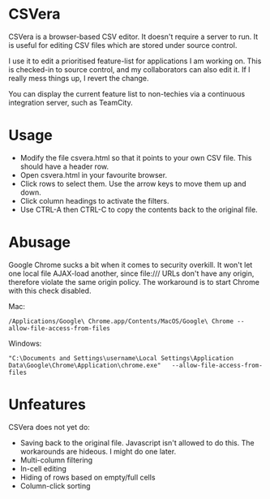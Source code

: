 CSVera
======

CSVera is a browser-based CSV editor. It doesn't require a server to run. It is useful for editing CSV files which are stored under source control.

I use it to edit a prioritised feature-list for applications I am working on. This is checked-in to source control, and my collaborators can also edit it. If I really mess things up, I revert the change.

You can display the current feature list to non-techies via a continuous integration server, such as TeamCity.

Usage
=====
* Modify the file csvera.html so that it points to your own CSV file. This should have a header row.
* Open csvera.html in your favourite browser.
* Click rows to select them. Use the arrow keys to move them up and down.
* Click column headings to activate the filters.
* Use CTRL-A then CTRL-C to copy the contents back to the original file.

Abusage
=======
Google Chrome sucks a bit when it comes to security overkill. It won't let one local file AJAX-load another, since file:/// URLs don't have any origin, therefore violate the same origin policy. The workaround is to start Chrome with this check disabled.

Mac:
```
/Applications/Google\ Chrome.app/Contents/MacOS/Google\ Chrome --allow-file-access-from-files
```

Windows:
```
"C:\Documents and Settings\username\Local Settings\Application Data\Google\Chrome\Application\chrome.exe"   --allow-file-access-from-files
```

Unfeatures
==========

CSVera does not yet do:
* Saving back to the original file. Javascript isn't allowed to do this. The workarounds are hideous. I might do one later.
* Multi-column filtering
* In-cell editing
* Hiding of rows based on empty/full cells
* Column-click sorting
